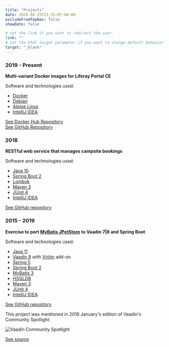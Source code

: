 ```yaml
---
title: "Projects"
date: 2020-04-25T21:25:07-04:00
excludeFromTopNav: false
showDate: false

# set the link if you want to redirect the user.
link: ""
# set the html target parameter if you want to change default behavior
target: "_blank"
---
```


###  2019 - Present
**Multi-variant Docker images for Liferay Portal CE**

Software and technologies used:

* [Docker](https://www.docker.com/)
* [Debian](https://www.debian.org/)
* [Alpine Linux](https://alpinelinux.org/)
* [IntelliJ IDEA](https://www.jetbrains.com/idea/)

[See Docker Hub Repository](https://hub.docker.com/r/ibaiborodine/liferay-portal-ce)\
[See GitHub Repository](https://github.com/igor-baiborodine/docker-liferay-portal-ce)

### 2018
**RESTful web service that manages campsite bookings**

Software and technologies used:

* [Java 10](https://www.oracle.com/java/technologies/java-archive-javase10-downloads.html)
* [Spring Boot 2](http://projects.spring.io/spring-boot/)
* [Lombok](https://projectlombok.org/)
* [Maven 3](http://maven.apache.org/)
* [JUnit 4](http://junit.org/)
* [IntelliJ IDEA](https://www.jetbrains.com/idea/)

[See GitHub repository](https://github.com/igor-baiborodine/campsite-booking)

### 2015 - 2019
**Exercise to port [MyBatis JPetStore](https://github.com/mybatis/jpetstore-6) to Vaadin 7|8 and Spring Boot**

Software and technologies used:

* [Java 11](https://www.oracle.com/technetwork/java/javase/downloads/jdk11-downloads-5066655.html)
* [Vaadin 8](https://vaadin.com/home) with [Viritin](https://vaadin.com/directory#!addon/viritin) add-on
* [Spring 5](http://projects.spring.io/spring-framework/#quick-start)
* [Spring Boot 2](http://projects.spring.io/spring-boot/)
* [MyBatis 3](http://mybatis.org/mybatis-3/)
* [HSQLDB](http://hsqldb.org/)
* [Maven 3](http://maven.apache.org/)
* [JUnit 4](http://junit.org/)
* [IntelliJ IDEA](https://www.jetbrains.com/idea/)

[See GitHub repository](https://github.com/igor-baiborodine/jpetstore-6-vaadin-spring-boot)

This project was mentioned in 2016 January's edition of Vaadin's Community Spotlight:

![Vaadin Community Spotlight](/img/content/page/projects/vaadin-community-spotlight.png)

[See source](https://vaadin.com/blog/community-spotlight-january-2016) 